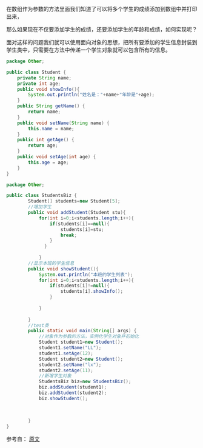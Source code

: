 在数组作为参数的方法里面我们知道了可以将多个学生的成绩添加到数组中并打印出来，

那么如果现在不仅要添加学生的成绩，还要添加学生的年龄和成绩，如何实现呢？

面对这样的问题我们就可以使用面向对象的思想，把所有要添加的学生信息封装到学生类中，只需要在方法中传递一个学生对象就可以包含所有的信息。
```java
package Other;

public class Student {
	private String name;
	private int age;
	public void showInfo(){
		System.out.println("姓名是："+name+"年龄是"+age);
	}
	public String getName() {
		return name;
	}
	public void setName(String name) {
		this.name = name;
	}
	public int getAge() {
		return age;
	}
	public void setAge(int age) {
		this.age = age;
	}
}
```
```java
package Other;

public class StudentsBiz {
		Student[] students=new Student[5];
		//增加学生
		public void addStudent(Student stu){
			for(int i=0;i<students.length;i++){
				if(students[i]==null){
					students[i]=stu;
					break;
				}
			  }
			
			}
		//显示本班的学生信息
		public void showStudent(){
			System.out.println("本班的学生列表");
			for(int i=0;i<students.length;i++){
				if(students[i]!=null){
					students[i].showInfo();
				}
				
			}
			
		}
		//test类
		public static void main(String[] args) {
			//对象作为参数的方法，实例化学生对象并初始化
			Student student1=new Student();
			student1.setName("LL");
			student1.setAge(12);
			Student student2=new Student();
			student2.setName("lx");
			student2.setAge(11);
			//新增学生对象
			StudentsBiz biz=new StudentsBiz();
			biz.addStudent(student1);
			biz.addStudent(student2);
			biz.showStudent();
			
			
			
		}
}
```
参考自： [原文](http://www.cnblogs.com/john69-/p/5177248.html "带参方法")
